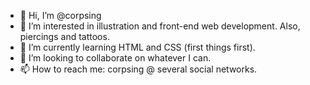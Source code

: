 - 👋 Hi, I’m @corpsing
- 👀 I’m interested in illustration and front-end web development. Also, piercings and tattoos.
- 🌱 I’m currently learning HTML and CSS (first things first).
- 💞️ I’m looking to collaborate on whatever I can. 
- 📫 How to reach me: corpsing @ several social networks. 
